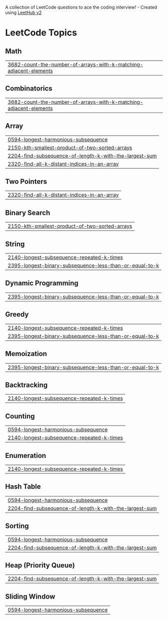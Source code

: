 A collection of LeetCode questions to ace the coding interview! - Created using [LeetHub v2](https://github.com/arunbhardwaj/LeetHub-2.0)
<!---LeetCode Topics Start-->
# LeetCode Topics
## Math
|  |
| ------- |
| [3682-count-the-number-of-arrays-with-k-matching-adjacent-elements](https://github.com/abhishekke45/leet-/tree/master/3682-count-the-number-of-arrays-with-k-matching-adjacent-elements) |
## Combinatorics
|  |
| ------- |
| [3682-count-the-number-of-arrays-with-k-matching-adjacent-elements](https://github.com/abhishekke45/leet-/tree/master/3682-count-the-number-of-arrays-with-k-matching-adjacent-elements) |
## Array
|  |
| ------- |
| [0594-longest-harmonious-subsequence](https://github.com/abhishekke45/leet-/tree/master/0594-longest-harmonious-subsequence) |
| [2150-kth-smallest-product-of-two-sorted-arrays](https://github.com/abhishekke45/leet-/tree/master/2150-kth-smallest-product-of-two-sorted-arrays) |
| [2204-find-subsequence-of-length-k-with-the-largest-sum](https://github.com/abhishekke45/leet-/tree/master/2204-find-subsequence-of-length-k-with-the-largest-sum) |
| [2320-find-all-k-distant-indices-in-an-array](https://github.com/abhishekke45/leet-/tree/master/2320-find-all-k-distant-indices-in-an-array) |
## Two Pointers
|  |
| ------- |
| [2320-find-all-k-distant-indices-in-an-array](https://github.com/abhishekke45/leet-/tree/master/2320-find-all-k-distant-indices-in-an-array) |
## Binary Search
|  |
| ------- |
| [2150-kth-smallest-product-of-two-sorted-arrays](https://github.com/abhishekke45/leet-/tree/master/2150-kth-smallest-product-of-two-sorted-arrays) |
## String
|  |
| ------- |
| [2140-longest-subsequence-repeated-k-times](https://github.com/abhishekke45/leet-/tree/master/2140-longest-subsequence-repeated-k-times) |
| [2395-longest-binary-subsequence-less-than-or-equal-to-k](https://github.com/abhishekke45/leet-/tree/master/2395-longest-binary-subsequence-less-than-or-equal-to-k) |
## Dynamic Programming
|  |
| ------- |
| [2395-longest-binary-subsequence-less-than-or-equal-to-k](https://github.com/abhishekke45/leet-/tree/master/2395-longest-binary-subsequence-less-than-or-equal-to-k) |
## Greedy
|  |
| ------- |
| [2140-longest-subsequence-repeated-k-times](https://github.com/abhishekke45/leet-/tree/master/2140-longest-subsequence-repeated-k-times) |
| [2395-longest-binary-subsequence-less-than-or-equal-to-k](https://github.com/abhishekke45/leet-/tree/master/2395-longest-binary-subsequence-less-than-or-equal-to-k) |
## Memoization
|  |
| ------- |
| [2395-longest-binary-subsequence-less-than-or-equal-to-k](https://github.com/abhishekke45/leet-/tree/master/2395-longest-binary-subsequence-less-than-or-equal-to-k) |
## Backtracking
|  |
| ------- |
| [2140-longest-subsequence-repeated-k-times](https://github.com/abhishekke45/leet-/tree/master/2140-longest-subsequence-repeated-k-times) |
## Counting
|  |
| ------- |
| [0594-longest-harmonious-subsequence](https://github.com/abhishekke45/leet-/tree/master/0594-longest-harmonious-subsequence) |
| [2140-longest-subsequence-repeated-k-times](https://github.com/abhishekke45/leet-/tree/master/2140-longest-subsequence-repeated-k-times) |
## Enumeration
|  |
| ------- |
| [2140-longest-subsequence-repeated-k-times](https://github.com/abhishekke45/leet-/tree/master/2140-longest-subsequence-repeated-k-times) |
## Hash Table
|  |
| ------- |
| [0594-longest-harmonious-subsequence](https://github.com/abhishekke45/leet-/tree/master/0594-longest-harmonious-subsequence) |
| [2204-find-subsequence-of-length-k-with-the-largest-sum](https://github.com/abhishekke45/leet-/tree/master/2204-find-subsequence-of-length-k-with-the-largest-sum) |
## Sorting
|  |
| ------- |
| [0594-longest-harmonious-subsequence](https://github.com/abhishekke45/leet-/tree/master/0594-longest-harmonious-subsequence) |
| [2204-find-subsequence-of-length-k-with-the-largest-sum](https://github.com/abhishekke45/leet-/tree/master/2204-find-subsequence-of-length-k-with-the-largest-sum) |
## Heap (Priority Queue)
|  |
| ------- |
| [2204-find-subsequence-of-length-k-with-the-largest-sum](https://github.com/abhishekke45/leet-/tree/master/2204-find-subsequence-of-length-k-with-the-largest-sum) |
## Sliding Window
|  |
| ------- |
| [0594-longest-harmonious-subsequence](https://github.com/abhishekke45/leet-/tree/master/0594-longest-harmonious-subsequence) |
<!---LeetCode Topics End-->